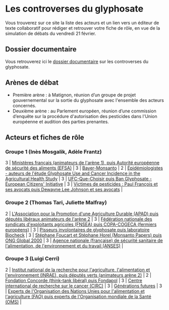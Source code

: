 # Les controverses du glyphosate

Vous trouverez sur ce site la liste des acteurs et un lien vers un éditeur de texte collaboratif pour rédiger et retrouver votre fiche de rôle, en vue de la simulation de débats du vendredi 21 février.

## Dossier documentaire

Vous retrouverez ici le [dossier documentaire](media/dossier_glyphosate.pdf) sur les controverses du glyphosate.

## Arènes de débat

- Première arène : à Matignon, réunion d’un groupe de projet gouvernemental sur la sortie du glyphosate avec l'ensemble des acteurs concernés.
- Deuxième arène : au Parlement européen, réunion d’une commission d’enquête sur la procédure d'autorisation des pesticides dans l'Union européenne et audition des parties prenantes.

## Acteurs et fiches de rôle

### Groupe 1 (Inès Mosgalik, Adèle Frantz)

3 | [Ministères français (animateurs de l'arène 1), puis Autorité européenne de sécurité des aliments (EFSA)](https://annuel2.framapad.org/p/9f2a-premier-campus-ministeres-efsa?lang=fr) |
3 | [Bayer-Monsanto](https://annuel2.framapad.org/p/9f2a-premier-campus-bayer-monsanto?lang=fr) |
2 | [Épidémiologistes - auteurs de l'étude Glyphosate Use and Cancer Incidence in the Agricultural Health Study](https://annuel2.framapad.org/p/9f2a-premier-campus-epidemiologistes?lang=fr) |
3 | [UFC-Que-Choisir puis Ban Glyphosate - European Citizens' Initiative](https://annuel2.framapad.org/p/9f2a-premier-campus-ufc-ban-glyphosate?lang=fr) |
3 | [Victimes de pesticides : Paul François et ses avocats puis Dewayne Lee Johnson et ses avocats](https://annuel2.framapad.org/p/9f2b-premier-campus-victimes-pesticides?lang=fr) |

### Groupe 2 (Thomas Tari, Juliette Malfray)

2 | [L'Association pour la Promotion d'une Agriculture Durable (APAD) puis députés libéraux animateurs de l'arène 2](https://annuel2.framapad.org/p/9f2b-premier-campus-apad-et-deputes-liberaux?lang=fr) |
3 | [Fédération nationale des syndicats d'exploitants agricoles (FNSEA) puis COPA-COGECA (fermiers européens)](https://annuel2.framapad.org/p/9f2a-premier-campus-fnsea-copa-cogeca?lang=fr) |
3 | [Pisseurs involontaires de glyphosate puis laboratoire Biocheck](https://annuel2.framapad.org/p/9f2a-premier-campus-laboratoire-biocheck?lang=fr) |
3 | [Stéphane Foucart et Stéphane Horel (Monsanto Papers) puis ONG Global 2000](https://annuel2.framapad.org/p/9f2a-premier-campus-monsanto-papers-global-2000?lang=fr) |
3 | [Agence nationale (française) de sécurité sanitaire de l'alimentation, de l'environnement et du travail (ANSES)](https://annuel2.framapad.org/p/9f2a-premier-campus-anses?lang=fr) |

### Groupe 3 (Luigi Cerri)

2 | [Institut national de la recherche pour l'agriculture, l'alimentation et l'environnement (INRAE), puis députés verts (animateurs arène 2)](https://annuel2.framapad.org/p/9f2a-premier-campus-inrae-deputes-verts?lang=fr) |
2 | [Fondation Concorde (think-tank libéral) puis Fondapol](https://annuel2.framapad.org/p/9f2a-premier-campus-fondation-concorde?lang=fr) |
3 | [Centre international de recherche sur le cancer (CIRC)](https://annuel2.framapad.org/p/9f28-premier-campus---circ?lang=fr) |
3 | [Générations futures](https://annuel2.framapad.org/p/9f2a-premier-campus-generations-futures?lang=fr) |
3 | [Experts de l'Organisation des Nations Unies pour l'alimentation et l'agriculture (FAO) puis experts de l'Organisation mondiale de la Santé (OMS)](https://annuel2.framapad.org/p/9f2b-premier-campus-fao-oms?lang=fr) |

